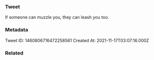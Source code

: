 ### Tweet
If someone can muzzle you, they can leash you too.

### Metadata
Tweet ID: 1460806716472258561
Created At: 2021-11-17T03:07:16.000Z

### Related

